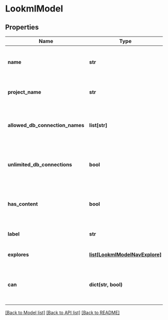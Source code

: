 # LookmlModel

## Properties
Name | Type | Description | Notes
------------ | ------------- | ------------- | -------------
**name** | **str** | Name of the model. Also used as the unique identifier | [optional] 
**project_name** | **str** | Name of project containing the model | [optional] 
**allowed_db_connection_names** | **list[str]** | Array of names of connections this model is allowed to use | [optional] 
**unlimited_db_connections** | **bool** | Is this model allowed to use all current and future connections | [optional] 
**has_content** | **bool** | Does this model declaration have have lookml content? | [optional] 
**label** | **str** | UI-friendly name for this model | [optional] 
**explores** | [**list[LookmlModelNavExplore]**](LookmlModelNavExplore.md) | Array of explores (if has_content) | [optional] 
**can** | **dict(str, bool)** | Operations the current user is able to perform on this object | [optional] 

[[Back to Model list]](../README.md#documentation-for-models) [[Back to API list]](../README.md#documentation-for-api-endpoints) [[Back to README]](../README.md)


